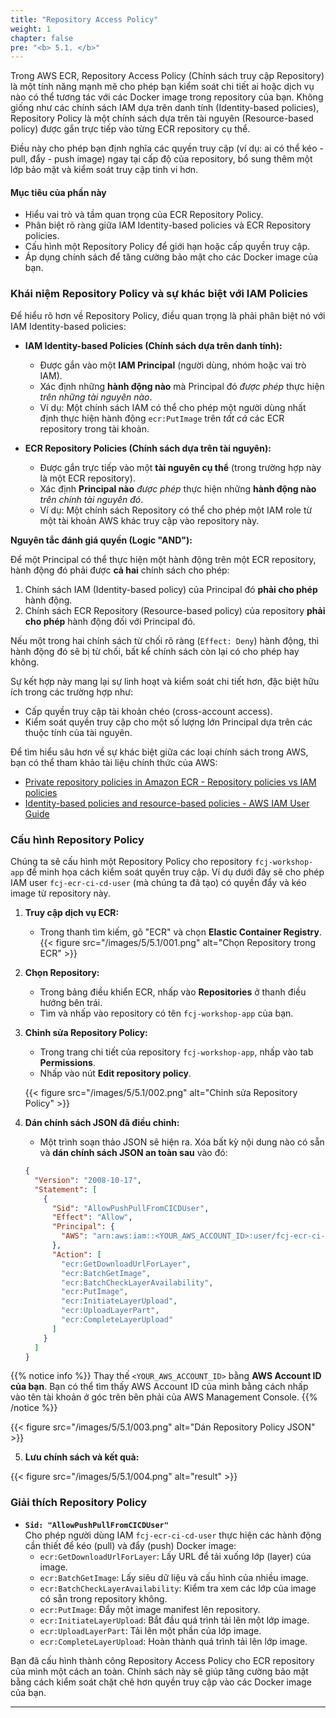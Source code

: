 ```yaml
---
title: "Repository Access Policy"
weight: 1
chapter: false
pre: "<b> 5.1. </b>"
---
```


Trong AWS ECR, Repository Access Policy (Chính sách truy cập Repository) là một tính năng mạnh mẽ cho phép bạn kiểm soát chi tiết ai hoặc dịch vụ nào có thể tương tác với các Docker image trong repository của bạn. Không giống như các chính sách IAM dựa trên danh tính (Identity-based policies), Repository Policy là một chính sách dựa trên tài nguyên (Resource-based policy) được gắn trực tiếp vào từng ECR repository cụ thể.

Điều này cho phép bạn định nghĩa các quyền truy cập (ví dụ: ai có thể kéo - pull, đẩy - push image) ngay tại cấp độ của repository, bổ sung thêm một lớp bảo mật và kiểm soát truy cập tinh vi hơn.

#### Mục tiêu của phần này

* Hiểu vai trò và tầm quan trọng của ECR Repository Policy.
* Phân biệt rõ ràng giữa IAM Identity-based policies và ECR Repository policies.
* Cấu hình một Repository Policy để giới hạn hoặc cấp quyền truy cập.
* Áp dụng chính sách để tăng cường bảo mật cho các Docker image của bạn.

### Khái niệm Repository Policy và sự khác biệt với IAM Policies

Để hiểu rõ hơn về Repository Policy, điều quan trọng là phải phân biệt nó với IAM Identity-based policies:

* **IAM Identity-based Policies (Chính sách dựa trên danh tính):**
    * Được gắn vào một **IAM Principal** (người dùng, nhóm hoặc vai trò IAM).
    * Xác định những **hành động nào** mà Principal đó *được phép* thực hiện *trên những tài nguyên nào*.
    * Ví dụ: Một chính sách IAM có thể cho phép một người dùng nhất định thực hiện hành động `ecr:PutImage` trên *tất cả* các ECR repository trong tài khoản.

* **ECR Repository Policies (Chính sách dựa trên tài nguyên):**
    * Được gắn trực tiếp vào một **tài nguyên cụ thể** (trong trường hợp này là một ECR repository).
    * Xác định **Principal nào** *được phép* thực hiện những **hành động nào** *trên chính tài nguyên đó*.
    * Ví dụ: Một chính sách Repository có thể cho phép một IAM role từ một tài khoản AWS khác truy cập vào repository này.

**Nguyên tắc đánh giá quyền (Logic "AND"):**

Để một Principal có thể thực hiện một hành động trên một ECR repository, hành động đó phải được **cả hai** chính sách cho phép:

1.  Chính sách IAM (Identity-based policy) của Principal đó **phải cho phép** hành động.
2.  Chính sách ECR Repository (Resource-based policy) của repository **phải cho phép** hành động đối với Principal đó.

Nếu một trong hai chính sách từ chối rõ ràng (`Effect: Deny`) hành động, thì hành động đó sẽ bị từ chối, bất kể chính sách còn lại có cho phép hay không.

Sự kết hợp này mang lại sự linh hoạt và kiểm soát chi tiết hơn, đặc biệt hữu ích trong các trường hợp như:
* Cấp quyền truy cập tài khoản chéo (cross-account access).
* Kiểm soát quyền truy cập cho một số lượng lớn Principal dựa trên các thuộc tính của tài nguyên.

Để tìm hiểu sâu hơn về sự khác biệt giữa các loại chính sách trong AWS, bạn có thể tham khảo tài liệu chính thức của AWS:
* [Private repository policies in Amazon ECR - Repository policies vs IAM policies](https://docs.aws.amazon.com/AmazonECR/latest/userguide/repository-policies.html#repository-policies-vs-iam-policies)
* [Identity-based policies and resource-based policies - AWS IAM User Guide](https://docs.aws.amazon.com/IAM/latest/UserGuide/access_policies_identity-vs-resource.html)

### Cấu hình Repository Policy

Chúng ta sẽ cấu hình một Repository Policy cho repository `fcj-workshop-app` để minh họa cách kiểm soát quyền truy cập. Ví dụ dưới đây sẽ cho phép IAM user `fcj-ecr-ci-cd-user` (mà chúng ta đã tạo) có quyền đẩy và kéo image từ repository này.


1.  **Truy cập dịch vụ ECR:**
    * Trong thanh tìm kiếm, gõ "ECR" và chọn **Elastic Container Registry**.
 {{< figure src="/images/5/5.1/001.png" alt="Chọn Repository trong ECR" >}}

2.  **Chọn Repository:**
    * Trong bảng điều khiển ECR, nhấp vào **Repositories** ở thanh điều hướng bên trái.
    * Tìm và nhấp vào repository có tên `fcj-workshop-app` của bạn.

   

3.  **Chỉnh sửa Repository Policy:**
    * Trong trang chi tiết của repository `fcj-workshop-app`, nhấp vào tab **Permissions**.
    * Nhấp vào nút **Edit repository policy**.

    {{< figure src="/images/5/5.1/002.png" alt="Chỉnh sửa Repository Policy" >}}

4.  **Dán chính sách JSON đã điều chỉnh:**
    * Một trình soạn thảo JSON sẽ hiện ra. Xóa bất kỳ nội dung nào có sẵn và **dán chính sách JSON an toàn sau** vào đó:

    ```json
    {
      "Version": "2008-10-17",
      "Statement": [
        {
          "Sid": "AllowPushPullFromCICDUser",
          "Effect": "Allow",
          "Principal": {
            "AWS": "arn:aws:iam::<YOUR_AWS_ACCOUNT_ID>:user/fcj-ecr-ci-cd-user"
          },
          "Action": [
            "ecr:GetDownloadUrlForLayer",
            "ecr:BatchGetImage",
            "ecr:BatchCheckLayerAvailability",
            "ecr:PutImage",
            "ecr:InitiateLayerUpload",
            "ecr:UploadLayerPart",
            "ecr:CompleteLayerUpload"
          ]
        }
      ]
    }
    ```
 
  {{% notice info %}}
Thay thế `<YOUR_AWS_ACCOUNT_ID>` bằng **AWS Account ID của bạn**. Bạn có thể tìm thấy AWS Account ID của mình bằng cách nhấp vào tên tài khoản ở góc trên bên phải của AWS Management Console.
  {{% /notice %}}


  {{< figure src="/images/5/5.1/003.png" alt="Dán Repository Policy JSON" >}}

5.  **Lưu chính sách và kết quả:**
 
   {{< figure src="/images/5/5.1/004.png" alt="result" >}}

### Giải thích Repository Policy

- **`Sid: "AllowPushPullFromCICDUser"`**  
  Cho phép người dùng IAM `fcj-ecr-ci-cd-user` thực hiện các hành động cần thiết để kéo (pull) và đẩy (push) Docker image:
  - `ecr:GetDownloadUrlForLayer`: Lấy URL để tải xuống lớp (layer) của image.
  - `ecr:BatchGetImage`: Lấy siêu dữ liệu và cấu hình của nhiều image.
  - `ecr:BatchCheckLayerAvailability`: Kiểm tra xem các lớp của image có sẵn trong repository không.
  - `ecr:PutImage`: Đẩy một image manifest lên repository.
  - `ecr:InitiateLayerUpload`: Bắt đầu quá trình tải lên một lớp image.
  - `ecr:UploadLayerPart`: Tải lên một phần của lớp image.
  - `ecr:CompleteLayerUpload`: Hoàn thành quá trình tải lên lớp image.

Bạn đã cấu hình thành công Repository Access Policy cho ECR repository của mình một cách an toàn. Chính sách này sẽ giúp tăng cường bảo mật bằng cách kiểm soát chặt chẽ hơn quyền truy cập vào các Docker image của bạn.

---